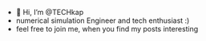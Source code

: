 - 👋 Hi, I’m @TECHkap
- numerical simulation Engineer and tech enthusiast :)
- feel free to join me, when you find my posts interesting


<!---
Comments
--->

